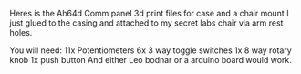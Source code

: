 Heres is the Ah64d Comm panel 3d print files for case and a chair mount I just glued to the casing and attached to my secret labs chair via arm rest holes.

You will need:
11x Potentiometers
6x 3 way toggle switches
1x 8 way rotary knob
1x push button
And either Leo bodnar or a arduino board would work.
